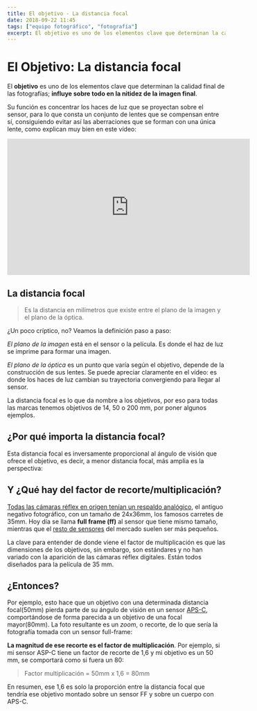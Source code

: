 ```yaml
---
title: El objetivo - La distancia focal
date: 2018-09-22 11:45
tags: ["equipo fotográfico", "fotografía"]
excerpt: El objetivo es uno de los elementos clave que determinan la calidad final de las fotografías; influye sobre todo en la nitidez de la imagen final. Los objetivos se nombran en base a su distancia focal (35mm, 50mm, 80mm... etc), y ésta tiene una relación directa con la perspectiva que se aprecia al usarlos. Explico también que tiene que ver el factor de recorte en todo esto y como calcularlo.
---
```


# El Objetivo: La distancia focal

El **objetivo** es uno de los elementos clave que determinan la calidad final de las fotografías; **influye sobre todo en la nitidez de la imagen final**.

Su función es concentrar los haces de luz que se proyectan sobre el sensor, para lo que consta un conjunto de lentes que se compensan entre sí, consiguiendo evitar así las aberraciones que se forman con una única lente, como explican muy bien en este vídeo:

<iframe width="560" height="315" src="https://www.youtube.com/embed/EL9J3Km6wxI" frameborder="0" allow="accelerometer; autoplay; encrypted-media; gyroscope; picture-in-picture" allowfullscreen></iframe>

## La distancia focal

<blockquote> Es la distancia en milímetros que existe entre el plano de la imagen y el plano de la óptica.</blockquote>

¿Un poco críptico, no? Veamos la definición paso a paso:

_El plano de la imagen_ está en el sensor o la película. Es donde el haz de luz se imprime para formar una imagen.

_El plano de la óptica_ es un punto que varía según el objetivo, depende de la construcción de sus lentes. Se puede apreciar claramente en el vídeo: es donde los haces de luz cambian su trayectoria convergiendo para llegar al sensor.

La distancia focal es lo que da nombre a los objetivos, por eso para todas las marcas tenemos objetivos de 14, 50 o 200 mm, por poner algunos ejemplos.

## ¿Por qué importa la distancia focal?

<Photo name="distancia_focal_perspectiva.png" :breakpoints="['sm','md']" alt="Diagrama que ilustra las diferentes perspectivas de cada objetivo zsewgún su distancia focal" />

Esta distancia focal es inversamente proporcional al ángulo de visión que ofrece el objetivo, es decir, a menor distancia focal, más amplia es la perspectiva:

## Y ¿Qué hay del factor de recorte/multiplicación?

[Todas las cámaras réflex en origen tenían un respaldo analógico](https://www.anabelbarrio.com/2009/05/el-sensor-de-las-camaras-digitales/), el antiguo negativo fotográfico, con un tamaño de 24x36mm, los famosos carretes de 35mm. Hoy día se llama **full frame (ff)** al sensor que tiene mismo tamaño, mientras que el [resto de sensores](https://es.wikipedia.org/wiki/Formato_del_sensor_de_imagen) del mercado suelen ser más pequeños.

La clave para entender de donde viene el factor de multiplicación es que las dimensiones de los objetivos, sin embargo, son estándares y no han variado con la aparición de las cámaras réflex digitales. Están todos diseñados para la película de 35 mm.

## ¿Entonces?

Por ejemplo, esto hace que un objetivo con una determinada distancia focal(50mm) pierda parte de su ángulo de visión en un sensor [APS-C](https://www.anabelbarrio.com/2009/05/el-sensor-de-las-camaras-digitales/), comportándose de forma parecida a un objetivo de una focal mayor(80mm). La foto resultante es un _zoom_, o recorte, de lo que sería la fotografía tomada con un sensor full-frame:

<Photo name="comparativa-sensor-aspc-ff.jpg" alt="Comparativa del encuadre de una fotografía tomada con el mismo objetivo en un sensor full frame frente a y uno aps-c" />

**La magnitud de ese recorte es el factor de multiplicación**. Por ejemplo, si mi sensor ASP-C tiene un factor de recorte de 1,6 y mi objetivo es un 50 mm, se comportará como si fuera un 80:

<blockquote>Factor multiplicación = 50mm x 1,6 = 80mm</blockquote>

En resumen, ese 1,6 es solo la proporción entre la distancia focal que tendría ese objetivo montado sobre un sensor FF y sobre un cuerpo con APS-C.
